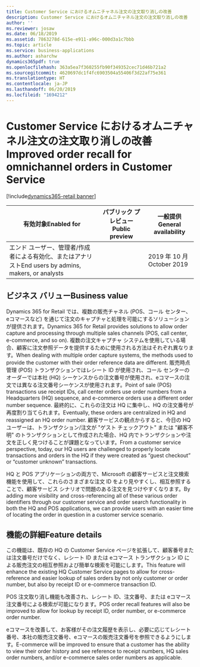 ```yaml
---
title: Customer Service におけるオムニチャネル注文の注文取り消しの改善
description: Customer Service におけるオムニチャネル注文の注文取り消しの改善
author: ''
ms.reviewer: josaw
ms.date: 06/18/2019
ms.assetid: 7863278d-615e-e911-a96c-000d3a1c7bbb
ms.topic: article
ms.service: business-applications
ms.author: asharchw
dynamics365pdf: true
ms.openlocfilehash: 363a5ea7f360255fb90f349352cec71d46b721a2
ms.sourcegitcommit: 4620697dc1f4fc6903504a55406f3d22af75e361
ms.translationtype: HT
ms.contentlocale: ja-JP
ms.lasthandoff: 06/20/2019
ms.locfileid: "1694212"
---
```

# <a name="improved-order-recall-for-omnichannel-orders-in-customer-service"></a><span data-ttu-id="d5618-103">Customer Service におけるオムニチャネル注文の注文取り消しの改善</span><span class="sxs-lookup"><span data-stu-id="d5618-103">Improved order recall for omnichannel orders in Customer Service</span></span>
[!include[dynamics365-retail banner](../includes/dynamics365-retail.md)]

| <span data-ttu-id="d5618-104">有効対象</span><span class="sxs-lookup"><span data-stu-id="d5618-104">Enabled for</span></span>    |  <span data-ttu-id="d5618-105">パブリック プレビュー</span><span class="sxs-lookup"><span data-stu-id="d5618-105">Public preview</span></span> | <span data-ttu-id="d5618-106">一般提供</span><span class="sxs-lookup"><span data-stu-id="d5618-106">General availability</span></span> | 
| ---------- | ---------- |---------- |
|<span data-ttu-id="d5618-107">エンド ユーザー、管理者/作成者による有効化、またはアナリスト</span><span class="sxs-lookup"><span data-stu-id="d5618-107">End users by admins, makers, or analysts</span></span>|| <span data-ttu-id="d5618-108">2019 年 10 月</span><span class="sxs-lookup"><span data-stu-id="d5618-108">October 2019</span></span>|


## <a name="business-value"></a><span data-ttu-id="d5618-109">ビジネス バリュー</span><span class="sxs-lookup"><span data-stu-id="d5618-109">Business value</span></span>
<!-- bv start -->
<span data-ttu-id="d5618-110">Dynamics 365 for Retail では、複数の販売チャネル (POS、コール センター、eコマースなど) を通じて注文のキャプチャと処理を可能にするソリューションが提供されます。</span><span class="sxs-lookup"><span data-stu-id="d5618-110">Dynamics 365 for Retail provides solutions to allow order capture and processing through multiple sales channels (POS, call center, e-commerce, and so on).</span></span> <span data-ttu-id="d5618-111">複数の注文キャプチャ システムを使用している場合、顧客に注文参照データを提供するために使用される方法はそれぞれ異なります。</span><span class="sxs-lookup"><span data-stu-id="d5618-111">When dealing with multiple order capture systems, the methods used to provide the customer with their order reference data are different.</span></span> <span data-ttu-id="d5618-112">販売時点管理 (POS) トランザクションではレシート ID が使用され、コール センターのオーダーでは本社 (HQ) シーケンスからの注文番号が使用され、eコマースの注文では異なる注文番号シーケンスが使用されます。</span><span class="sxs-lookup"><span data-stu-id="d5618-112">Point of sale (POS) transactions use receipt IDs, call center orders use order numbers from a Headquarters (HQ) sequence, and e-commerce orders use a different order number sequence.</span></span> <span data-ttu-id="d5618-113">最終的に、これらの注文は HQ に集中し、HQ の注文番号が再度割り当てられます。</span><span class="sxs-lookup"><span data-stu-id="d5618-113">Eventually, these orders are centralized in HQ and reassigned an HQ order number.</span></span> <span data-ttu-id="d5618-114">顧客サービスの観点からすると、今日の HQ ユーザーは、トランザクション/注文が "ゲスト チェックアウト" または "顧客不明" のトランザクションとして作成された場合、HQ 内でトランザクションや注文を正しく見つけることが課題となっています。</span><span class="sxs-lookup"><span data-stu-id="d5618-114">From a customer service perspective, today, our HQ users are challenged to properly locate transactions and orders in the HQ if they were created as “guest checkout” or “customer unknown” transactions.</span></span> 

<span data-ttu-id="d5618-115">HQ と POS アプリケーションの両方で、Microsoft の顧客サービスと注文検索機能を使用して、これらのさまざまな注文 ID をより見やすくし、相互参照することで、顧客サービス シナリオで問題のある注文を見つけやすくなります。</span><span class="sxs-lookup"><span data-stu-id="d5618-115">By adding more visibility and cross-referencing all of these various order identifiers through our customer service and order search functionality in both the HQ and POS applications, we can provide users with an easier time of locating the order in question in a customer service scenario.</span></span> 
<!-- bv end -->



## <a name="feature-details"></a><span data-ttu-id="d5618-116">機能の詳細</span><span class="sxs-lookup"><span data-stu-id="d5618-116">Feature details</span></span>
<!--feature detail start -->
<span data-ttu-id="d5618-117">この機能は、既存の HQ の Customer Service ページを拡張して、顧客番号または注文番号だけでなく、レシート ID または eコマース トランザクション ID による販売注文の相互参照および簡単な検索を可能にします。</span><span class="sxs-lookup"><span data-stu-id="d5618-117">This feature will enhance the existing HQ Customer Service pages to allow for cross-reference and easier lookup of sales orders by not only customer or order number, but also by receipt ID or e-commerce transaction ID.</span></span>

<span data-ttu-id="d5618-118">POS 注文取り消し機能も改善され、レシート ID、注文番号、または eコマース注文番号による検索が可能になります。</span><span class="sxs-lookup"><span data-stu-id="d5618-118">POS order recall features will also be improved to allow for lookup by receipt ID, order number, or e-commerce order number.</span></span>

<span data-ttu-id="d5618-119">eコマースを改善して、お客様がその注文履歴を表示し、必要に応じてレシート番号、本社の販売注文番号、eコマースの販売注文番号を参照できるようにします。</span><span class="sxs-lookup"><span data-stu-id="d5618-119">E-commerce will be improved to ensure that a customer has the ability to view their order history and see reference to receipt numbers, HQ sales order numbers, and/or e-commerce sales order numbers as applicable.</span></span>
<!--feature detail end -->










